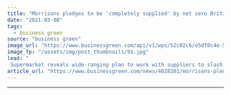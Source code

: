 ```yaml
---
title: "Morrisons pledges to be 'completely supplied' by net zero British farms by 2030"
date: "2021-03-08"
tags: 
  - business green
source: "business green"
image_url: "https://www.businessgreen.com/api/v1/wps/52c02c6/e5df0c4e-55a7-4445-8fed-8ec7adde7c49/1/Morrisons-Farm-8-185x114.jpg"
image_fp: "/assets/img/post_thumbnails/91.jpg"
lead: "
 Supermarket reveals wide-ranging plan to work with suppliers to slash agricultural emissions and establish templates other farms can follow ..."
article_url: "https://www.businessgreen.com/news/4028201/morrisons-pledges-completely-supplied-net-zero-british-farms-2030"
---
```


---

